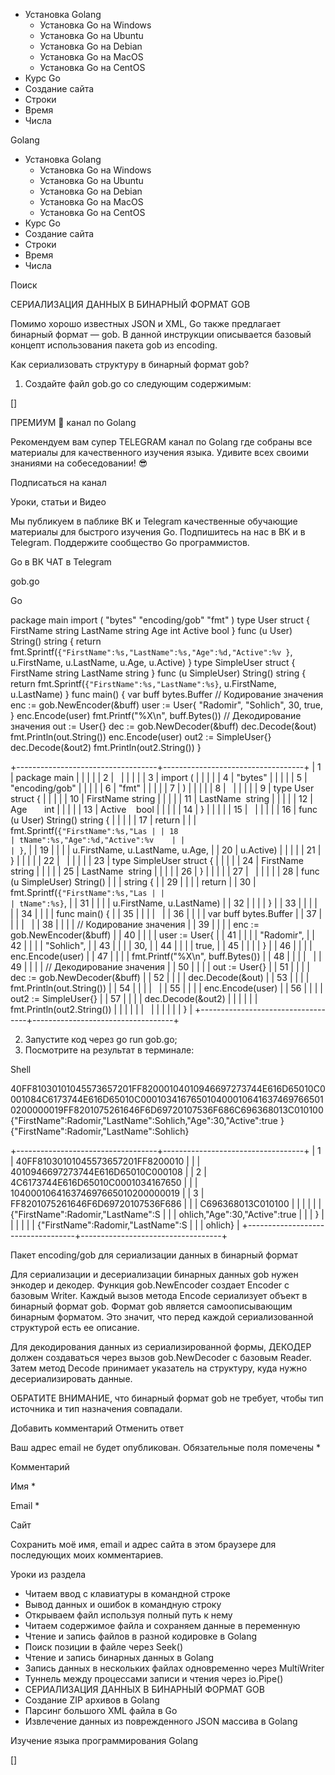 -   Установка Golang
    -   Установка Go на Windows
    -   Установка Go на Ubuntu
    -   Установка Go на Debian
    -   Установка Go на MacOS
    -   Установка Go на CentOS
-   Курс Go
-   Создание сайта
-   Строки
-   Время
-   Числа

Golang

-   Установка Golang
    -   Установка Go на Windows
    -   Установка Go на Ubuntu
    -   Установка Go на Debian
    -   Установка Go на MacOS
    -   Установка Go на CentOS
-   Курс Go
-   Создание сайта
-   Строки
-   Время
-   Числа

Поиск



СЕРИАЛИЗАЦИЯ ДАННЫХ В БИНАРНЫЙ ФОРМАТ GOB


Помимо хорошо известных JSON и XML, Go также предлагает бинарный формат
— gob. В данной инструкции описывается базовый концепт использования
пакета gob из encoding.


Как сериализовать структуру в бинарный формат gob?

1. Создайте файл gob.go со следующим содержимым:

[]

ПРЕМИУМ 👑 канал по Golang

Рекомендуем вам супер TELEGRAM канал по Golang где собраны все материалы
для качественного изучения языка. Удивите всех своими знаниями на
собеседовании! 😎

Подписаться на канал

Уроки, статьи и Видео

Мы публикуем в паблике ВК и Telegram качественные обучающие материалы
для быстрого изучения Go. Подпишитесь на нас в ВК и в Telegram.
Поддержите сообщество Go программистов.

Go в ВК ЧАТ в Telegram

gob.go

Go

package main import ( "bytes" "encoding/gob" "fmt" ) type User struct {
FirstName string LastName string Age int Active bool } func (u User)
String() string { return
fmt.Sprintf(`{"FirstName":%s,"LastName":%s,"Age":%d,"Active":%v }`,
u.FirstName, u.LastName, u.Age, u.Active) } type SimpleUser struct {
FirstName string LastName string } func (u SimpleUser) String() string {
return fmt.Sprintf(`{"FirstName":%s,"LastName":%s}`, u.FirstName,
u.LastName) } func main() { var buff bytes.Buffer // Кодирование
значения enc := gob.NewEncoder(&buff) user := User{ "Radomir",
"Sohlich", 30, true, } enc.Encode(user) fmt.Printf("%X\n", buff.Bytes())
// Декодирование значения out := User{} dec := gob.NewDecoder(&buff)
dec.Decode(&out) fmt.Println(out.String()) enc.Encode(user) out2 :=
SimpleUser{} dec.Decode(&out2) fmt.Println(out2.String()) }

+-----------------------------------+-----------------------------------+
| 1                                 | package main                      |
|                                   |                                   |
| 2                                 |                                   |
|                                   |                                   |
| 3                                 | import (                          |
|                                   |                                   |
| 4                                 | "bytes"                           |
|                                   |                                   |
| 5                                 | "encoding/gob"                    |
|                                   |                                   |
| 6                                 | "fmt"                             |
|                                   |                                   |
| 7                                 | )                                 |
|                                   |                                   |
| 8                                 |                                   |
|                                   |                                   |
| 9                                 | type User struct {                |
|                                   |                                   |
| 10                                | FirstName string                  |
|                                   |                                   |
| 11                                | LastName  string                  |
|                                   |                                   |
| 12                                | Age       int                     |
|                                   |                                   |
| 13                                | Active    bool                    |
|                                   |                                   |
| 14                                | }                                 |
|                                   |                                   |
| 15                                |                                   |
|                                   |                                   |
| 16                                | func (u User) String() string {   |
|                                   |                                   |
| 17                                | return                            |
|                                   | fmt.Sprintf(`{"FirstName":%s,"Las |
| 18                                | tName":%s,"Age":%d,"Active":%v    |
|                                   | }`,                               |
| 19                                |                                   |
|                                   | u.FirstName, u.LastName, u.Age,   |
| 20                                | u.Active)                         |
|                                   |                                   |
| 21                                | }                                 |
|                                   |                                   |
| 22                                |                                   |
|                                   |                                   |
| 23                                | type SimpleUser struct {          |
|                                   |                                   |
| 24                                | FirstName string                  |
|                                   |                                   |
| 25                                | LastName  string                  |
|                                   |                                   |
| 26                                | }                                 |
|                                   |                                   |
| 27                                |                                   |
|                                   |                                   |
| 28                                | func (u SimpleUser) String()      |
|                                   | string {                          |
| 29                                |                                   |
|                                   | return                            |
| 30                                | fmt.Sprintf(`{"FirstName":%s,"Las |
|                                   | tName":%s}`,                      |
| 31                                |                                   |
|                                   | u.FirstName, u.LastName)          |
| 32                                |                                   |
|                                   | }                                 |
| 33                                |                                   |
|                                   |                                   |
| 34                                |                                   |
|                                   | func main() {                     |
| 35                                |                                   |
|                                   |                                   |
| 36                                |                                   |
|                                   | var buff bytes.Buffer             |
| 37                                |                                   |
|                                   |                                   |
| 38                                |                                   |
|                                   | // Кодирование значения           |
| 39                                |                                   |
|                                   | enc := gob.NewEncoder(&buff)      |
| 40                                |                                   |
|                                   | user := User{                     |
| 41                                |                                   |
|                                   | "Radomir",                        |
| 42                                |                                   |
|                                   | "Sohlich",                        |
| 43                                |                                   |
|                                   | 30,                               |
| 44                                |                                   |
|                                   | true,                             |
| 45                                |                                   |
|                                   | }                                 |
| 46                                |                                   |
|                                   | enc.Encode(user)                  |
| 47                                |                                   |
|                                   | fmt.Printf("%X\n", buff.Bytes())  |
| 48                                |                                   |
|                                   |                                   |
| 49                                |                                   |
|                                   | // Декодирование значения         |
| 50                                |                                   |
|                                   | out := User{}                     |
| 51                                |                                   |
|                                   | dec := gob.NewDecoder(&buff)      |
| 52                                |                                   |
|                                   | dec.Decode(&out)                  |
| 53                                |                                   |
|                                   | fmt.Println(out.String())         |
| 54                                |                                   |
|                                   |                                   |
| 55                                |                                   |
|                                   | enc.Encode(user)                  |
| 56                                |                                   |
|                                   | out2 := SimpleUser{}              |
| 57                                |                                   |
|                                   | dec.Decode(&out2)                 |
|                                   |                                   |
|                                   | fmt.Println(out2.String())        |
|                                   |                                   |
|                                   |                                   |
|                                   |                                   |
|                                   | }                                 |
+-----------------------------------+-----------------------------------+

2. Запустите код через go run gob.go;
3. Посмотрите на результат в терминале:

Shell

40FF81030101045573657201FF82000104010946697273744E616D65010C0001084C6173744E616D65010C0001034167650104000106416374697665010200000019FF8201075261646F6D69720107536F686C696368013C010100
{"FirstName":Radomir,"LastName":Sohlich,"Age":30,"Active":true }
{"FirstName":Radomir,"LastName":Sohlich}

+-----------------------------------+-----------------------------------+
| 1                                 | 40FF81030101045573657201FF8200010 |
|                                   | 4010946697273744E616D65010C000108 |
| 2                                 | 4C6173744E616D65010C0001034167650 |
|                                   | 104000106416374697665010200000019 |
| 3                                 | FF8201075261646F6D69720107536F686 |
|                                   | C696368013C010100                 |
|                                   |                                   |
|                                   | {"FirstName":Radomir,"LastName":S |
|                                   | ohlich,"Age":30,"Active":true     |
|                                   | }                                 |
|                                   |                                   |
|                                   | {"FirstName":Radomir,"LastName":S |
|                                   | ohlich}                           |
+-----------------------------------+-----------------------------------+


Пакет encoding/gob для сериализации данных в бинарный формат

Для сериализации и десериализации бинарных данных gob нужен энкодер и
декодер. Функция gob.NewEncoder создает Encoder с базовым Writer. Каждый
вызов метода Encode сериализует объект в бинарный формат gob. Формат gob
является самоописывающим бинарным форматом. Это значит, что перед каждой
сериализованной структурой есть ее описание.

Для декодирования данных из сериализированной формы, ДЕКОДЕР должен
создаваться через вызов gob.NewDecoder с базовым Reader. Затем метод
Decode принимает указатель на структуру, куда нужно десериализировать
данные.

  ОБРАТИТЕ ВНИМАНИЕ, что бинарный формат gob не требует, чтобы тип
  источника и тип назначения совпадали.

Добавить комментарий Отменить ответ

Ваш адрес email не будет опубликован. Обязательные поля помечены *

Комментарий

Имя *

Email *

Сайт

Сохранить моё имя, email и адрес сайта в этом браузере для последующих
моих комментариев.

Уроки из раздела

-   Читаем ввод с клавиатуры в командной строке
-   Вывод данных и ошибок в командную строку
-   Открываем файл используя полный путь к нему
-   Читаем содержимое файла и сохраняем данные в переменную
-   Чтение и запись файлов в разной кодировке в Golang
-   Поиск позиции в файле через Seek()
-   Чтение и запись бинарных данных в Golang
-   Запись данных в нескольких файлах одновременно через MultiWriter
-   Туннель между процессами записи и чтения через io.Pipe()
-   СЕРИАЛИЗАЦИЯ ДАННЫХ В БИНАРНЫЙ ФОРМАТ GOB
-   Создание ZIP архивов в Golang
-   Парсинг большого XML файла в Go
-   Извлечение данных из поврежденного JSON массива в Golang

Изучение языка программирования Golang

[]
